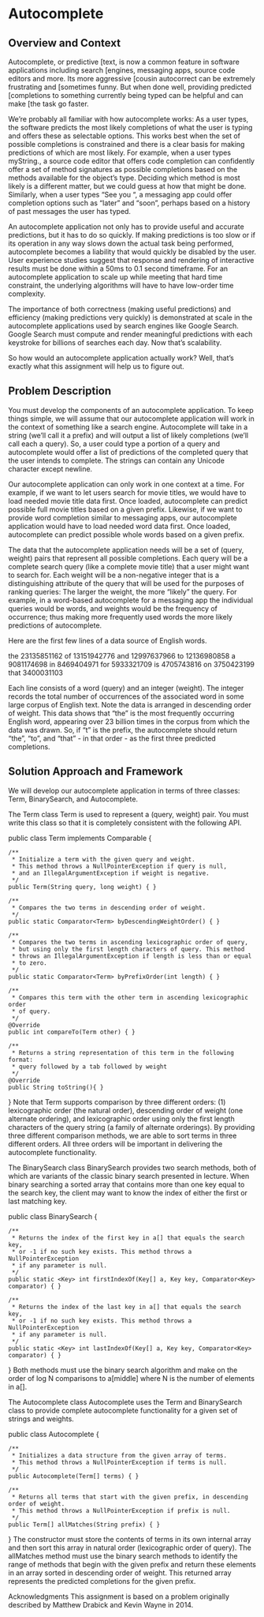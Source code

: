 # Autocomplete

## Overview and Context
Autocomplete, or predictive [text, is now a common feature in software applications including search [engines, messaging apps, source code editors and more. Its more aggressive [cousin autocorrect can be extremely frustrating and [sometimes funny. But when done well, providing predicted [completions to something currently being typed can be helpful and can make [the task go faster.

We’re probably all familiar with how autocomplete works: As a user types, the software predicts the most likely completions of what the user is typing and offers these as selectable options. This works best when the set of possible completions is constrained and there is a clear basis for making predictions of which are most likely. For example, when a user types myString., a source code editor that offers code completion can confidently offer a set of method signatures as possible completions based on the methods available for the object’s type. Deciding which method is most likely is a different matter, but we could guess at how that might be done. Similarly, when a user types “See you “, a messaging app could offer completion options such as “later” and “soon”, perhaps based on a history of past messages the user has typed.

An autocomplete application not only has to provide useful and accurate predictions, but it has to do so quickly. If making predictions is too slow or if its operation in any way slows down the actual task being performed, autocomplete becomes a liability that would quickly be disabled by the user. User experience studies suggest that response and rendering of interactive results must be done within a 50ms to 0.1 second timeframe. For an autocomplete application to scale up while meeting that hard time constraint, the underlying algorithms will have to have low-order time complexity.

The importance of both correctness (making useful predictions) and efficiency (making predictions very quickly) is demonstrated at scale in the autocomplete applications used by search engines like Google Search. Google Search must compute and render meaningful predictions with each keystroke for billions of searches each day. Now that’s scalability.

So how would an autocomplete application actually work? Well, that’s exactly what this assignment will help us to figure out.

## Problem Description
You must develop the components of an autocomplete application. To keep things simple, we will assume that our autocomplete application will work in the context of something like a search engine. Autocomplete will take in a string (we’ll call it a prefix) and will output a list of likely completions (we’ll call each a query). So, a user could type a portion of a query and autocomplete would offer a list of predictions of the completed query that the user intends to complete. The strings can contain any Unicode character except newline.

Our autocomplete application can only work in one context at a time. For example, if we want to let users search for movie titles, we would have to load needed movie title data first. Once loaded, autocomplete can predict possible full movie titles based on a given prefix. Likewise, if we want to provide word completion similar to messaging apps, our autocomplete application would have to load needed word data first. Once loaded, autocomplete can predict possible whole words based on a given prefix.

The data that the autocomplete application needs will be a set of (query, weight) pairs that represent all possible completions. Each query will be a complete search query (like a complete movie title) that a user might want to search for. Each weight will be a non-negative integer that is a distinguishing attribute of the query that will be used for the purposes of ranking queries: The larger the weight, the more “likely” the query. For example, in a word-based autocomplete for a messaging app the individual queries would be words, and weights would be the frequency of occurrence; thus making more frequently used words the more likely predictions of autocomplete.

Here are the first few lines of a data source of English words.

the     23135851162
of      13151942776
and     12997637966
to      12136980858
a       9081174698
in      8469404971
for     5933321709
is      4705743816
on      3750423199
that    3400031103

Each line consists of a word (query) and an integer (weight). The integer records the total number of occurrences of the associated word in some large corpus of English text. Note the data is arranged in descending order of weight. This data shows that “the” is the most frequently occurring English word, appearing over 23 billion times in the corpus from which the data was drawn. So, if “t” is the prefix, the autocomplete should return “the”, “to”, and “that” - in that order - as the first three predicted completions.

## Solution Approach and Framework
We will develop our autocomplete application in terms of three classes: Term, BinarySearch, and Autocomplete.

The Term class
Term is used to represent a (query, weight) pair. You must write this class so that it is completely consistent with the following API.

public class Term implements Comparable<Term> {

    /**
     * Initialize a term with the given query and weight.
     * This method throws a NullPointerException if query is null,
     * and an IllegalArgumentException if weight is negative.
     */
    public Term(String query, long weight) { }

    /**
     * Compares the two terms in descending order of weight.
     */
    public static Comparator<Term> byDescendingWeightOrder() { }

    /**
     * Compares the two terms in ascending lexicographic order of query,
     * but using only the first length characters of query. This method
     * throws an IllegalArgumentException if length is less than or equal
     * to zero.
     */
    public static Comparator<Term> byPrefixOrder(int length) { }

    /**
     * Compares this term with the other term in ascending lexicographic order
     * of query.
     */
    @Override
    public int compareTo(Term other) { }

    /**
     * Returns a string representation of this term in the following format:
     * query followed by a tab followed by weight
     */
    @Override
    public String toString(){ }

}
Note that Term supports comparison by three different orders: (1) lexicographic order (the natural order), descending order of weight (one alternate ordering), and lexicographic order using only the first length characters of the query string (a family of alternate orderings). By providing three different comparison methods, we are able to sort terms in three different orders. All three orders will be important in delivering the autocomplete functionality.

The BinarySearch class
BinarySearch provides two search methods, both of which are variants of the classic binary search presented in lecture. When binary searching a sorted array that contains more than one key equal to the search key, the client may want to know the index of either the first or last matching key.

public class BinarySearch {

    /**
     * Returns the index of the first key in a[] that equals the search key, 
     * or -1 if no such key exists. This method throws a NullPointerException
     * if any parameter is null.
     */
    public static <Key> int firstIndexOf(Key[] a, Key key, Comparator<Key> comparator) { }

    /**
     * Returns the index of the last key in a[] that equals the search key, 
     * or -1 if no such key exists. This method throws a NullPointerException
     * if any parameter is null.
     */
    public static <Key> int lastIndexOf(Key[] a, Key key, Comparator<Key> comparator) { }
}
Both methods must use the binary search algorithm and make on the order of log N comparisons to a[middle] where N is the number of elements in a[].

The Autocomplete class
Autocomplete uses the Term and BinarySearch class to provide complete autocomplete functionality for a given set of strings and weights.

public class Autocomplete {

	/**
	 * Initializes a data structure from the given array of terms.
	 * This method throws a NullPointerException if terms is null.
	 */
	public Autocomplete(Term[] terms) { }

	/** 
	 * Returns all terms that start with the given prefix, in descending order of weight. 
	 * This method throws a NullPointerException if prefix is null.
	 */
	public Term[] allMatches(String prefix) { }

}
The constructor must store the contents of terms in its own internal array and then sort this array in natural order (lexicographic order of query). The allMatches method must use the binary search methods to identify the range of methods that begin with the given prefix and return these elements in an array sorted in descending order of weight. This returned array represents the predicted completions for the given prefix.

Acknowledgments
This assignment is based on a problem originally described by Matthew Drabick and Kevin Wayne in 2014.
